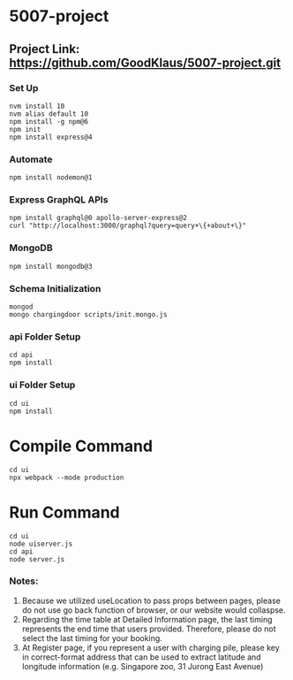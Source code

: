 # 5007-project


## Project Link: https://github.com/GoodKlaus/5007-project.git

### Set Up

```
nvm install 10
nvm alias default 10
npm install -g npm@6
npm init
npm install express@4
```

### Automate
```
npm install nodemon@1
```

### Express GraphQL APIs
```
npm install graphql@0 apollo-server-express@2
curl "http://localhost:3000/graphql?query=query+\{+about+\}"
```

### MongoDB
```
npm install mongodb@3
```

### Schema Initialization
```
mongod
mongo chargingdoor scripts/init.mongo.js
```

### api Folder Setup
```
cd api
npm install
```

### ui Folder Setup
```
cd ui
npm install
```

# Compile Command
```
cd ui
npx webpack --mode production
```

# Run Command
```
cd ui
node uiserver.js
cd api
node server.js
```

### Notes:
1. Because we utilized useLocation to pass props between pages, please do not use go back function of browser, or our website would collaspse.
2. Regarding the time table at Detailed Information page, the last timing represents the end time that users provided. Therefore, please do not select the last timing for your booking.
3. At Register page, if you represent a user with charging pile, please key in correct-format address that can be used to extract latitude and longitude information (e.g. Singapore zoo, 31 Jurong East Avenue)
